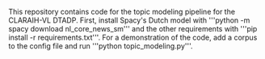 This repository contains code for the topic modeling pipeline for the CLARAIH-VL DTADP. 
First, install Spacy's Dutch model with '''python -m spacy download nl_core_news_sm''' and the other requirements with '''pip install -r requirements.txt'''.
For a demonstration of the code, add a corpus to the config file and run '''python topic_modeling.py'''.
